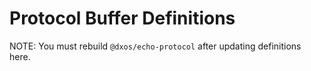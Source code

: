 # Protocol Buffer Definitions

NOTE: You must rebuild `@dxos/echo-protocol` after updating definitions here.
